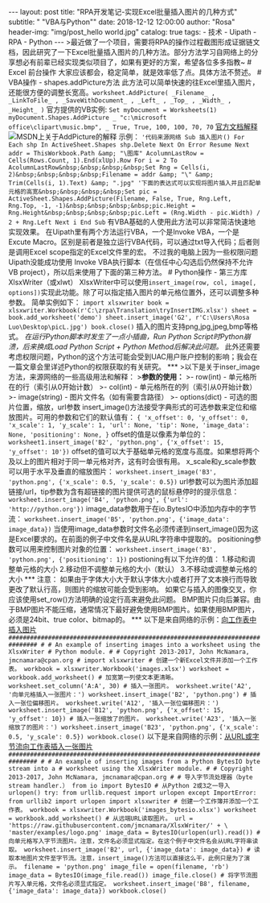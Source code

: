 <attachment contenteditable="false" data-atts="%5B%5D" data-aid=".atts-c67edb00-8ab9-4ec1-9b24-276f0f7a8013"></attachment><p>--- layout: post title: "RPA开发笔记-实现Excel批量插入图片的几种方式" subtitle: " \"VBA与Python\"" date: 2018-12-12 12:00:00 author: "Rosa" header-img: "img/post_hello world.jpg" catalog: true tags: - 技术 - Uipath - RPA - Python --- &gt;最近做了一个项目，需要将RPA的操作过程截图形成证据链文档，因此研究了一下Excel批量插入图片的几种方法。部分方法学习自网络上的分享想必有前辈已经实现类似项目了，如果有更好的方案，希望各位多多指教~ # Excel 前台操作 大家应该都会，稳定简单，就是效率低了点。具体方法不赘述。 # VBA操作 - shapes.addPicture方法 此方法可以简单快速的往Excel里插入图片，还能很方便的调整长宽高。`worksheet.AddPicture( _Filename_ , _LinkToFile_ , _SaveWithDocument_ , _Left_ , _Top_ , _Width_ , _Height_ )` 官方提供的VB实例: ``` Set myDocument = Worksheets(1) myDocument.Shapes.AddPicture _ "c:\microsoft office\clipart\music.bmp", _ True, True, 100, 100, 70, 70 ``` [官方文档解释](https://docs.microsoft.com/zh-TW/office/vba/api/Excel.Shapes.AddPicture) ![MSDN上关于AddPicture的解释](http://rosalion.github.io/img/in-post/post_vba-AddPicture.png) 示例： ``` '代码来源网络 Sub 插入图片() For Each shp In ActiveSheet.Shapes shp.Delete Next On Error Resume Next addr = ThisWorkbook.Path &amp; "\图库" AcolumnLastRow = Cells(Rows.Count, 1).End(xlUp).Row For i = 2 To AcolumnLastRow&nbsp;&nbsp;&nbsp;&nbsp;Set Rng = Cells(i, 2)&nbsp;&nbsp;&nbsp;&nbsp;Filename = addr &amp; "\" &amp; Trim(Cells(i, 1).Text) &amp; ".jpg" '下面的表达式可以实现将图片插入并且匹配单元格的高宽&nbsp;&nbsp;&nbsp;&nbsp;Set pic = ActiveSheet.Shapes.AddPicture(Filename, False, True, Rng.Left, Rng.Top, -1, -1)&nbsp;&nbsp;&nbsp;&nbsp;pic.Height = Rng.Height&nbsp;&nbsp;&nbsp;&nbsp;pic.Left = (Rng.Width - pic.Width) / 2 + Rng.Left Next i End Sub ``` 有VBA基础的人使用此方法可以非常简洁快速地实现效果。 在Uipath里有两个方法运行VBA，一个是Invoke VBA，一个是Excute Macro。区别是前者是独立运行VBA代码，可以通过txt导入代码；后者则是调用Excel scope指定的Excel文件里的宏。 不过我的电脑上因为一些权限问题Uipath没能成功使用 Invoke VBA执行脚本（在信任中心勾选后仍然保持不允许VB project），所以后来使用了下面的第三种方法。 # Python操作 - 第三方库XlsxWriter（或xlwt） XlsxWriter中可以使用`insert_image(row, col, image[, options])`实现此功能。除了可以指定插入图片的单元格位置外，还可以调整多种参数。 简单实例如下： ``` import xlsxwriter book = xlsxwriter.Workbook(r'C:\zrpa\Translation\tryInsertIMG.xlsx') sheet = book.add_worksheet('demo') sheet.insert_image('G2', r'C:\Users\Rosa Luo\Desktop\picL.jpg') book.close() ``` 插入的图片支持png,jpg,jpeg,bmp等格式。 *在运行Python脚本时发生了一点小插曲，Run Python Script时Python崩溃，后来换成Load Python Script + Python Method后解决此问题。* 此外还需要考虑权限问题，Python的这个方法可能会受到UAC用户账户控制的影响；我会在一篇文章会里详述Python的权限获取的有关研究。 *** &gt;以下是关于inser_image方法，来源网络的一些高级用法和解释： &gt;**参数的使用：** &gt;- row(int) - 单元格所在的行（索引从0开始计数） &gt;- col(int) - 单元格所在的列（索引从0开始计数） &gt;- image(string) - 图片文件名（如有需要含路径） &gt;- options(dict) - 可选的图片位置，缩放，url参数 insert_image()方法接受字典形式的可选参数来定位和缩放图片。可用的参数和它们的默认值有： ``` { 'x_offset': 0, 'y_offset': 0, 'x_scale': 1, 'y_scale': 1, 'url': None, 'tip': None, 'image_data': None, 'positioning': None, } ``` offset的值是以像素为单位的： ``` worksheet1.insert_image('B2', 'python.png', {'x_offset': 15, 'y_offset': 10'}) ``` offset的值可以大于基础单元格的宽度与高度。如果想将两个及以上的图片相对于同一单元格对齐，这有时会很有用。 x_scale和y_scale参数可以用于水平及垂直的缩放图片： ``` worksheet.insert_image('B3', 'python.png', {'x_scale': 0.5, 'y_scale': 0.5}) ``` url参数可以为图片添加超链接/url，tip参数为含有超链接的图片提供可选的鼠标悬停时的提示信息： ``` worksheet.insert_image('B4', 'python.png', {'url': 'http://python.org'}) ``` image_data参数用于在io.BytesIO中添加内存中的字节流： ``` worksheet.insert_image('B5', 'python.png', {'image_data': image_data}) ``` 当使用image_data参数时文件名必须传递到insert_image()因为这是Excel要求的。在前面的例子中文件名是从URL字符串中提取的。 positioning参数可以用来控制图片对象的位置： ``` worksheet.insert_image('B3', 'python.png', {'positioning': 1}) ``` postioning有以下允许的值： 1.移动和调整单元格的大小 2.移动但不调整单元格的大小（默认） 3.不移动或调整单元格的大小 *** 注意： 如果由于字体大小大于默认字体大小或者打开了文本换行而导致更改了默认行高，则图片的缩放可能会受到影响。 如果它与插入的图像交叉，你应该使用set_row()方法明确的设定行高来避免此问题。 BMP图片只向后兼容。由于BMP图片不能压缩，通常情况下最好避免使用BMP图片。如果使用BMP图片，必须是24bit、true color、bitmap的。 *** 以下是来自网络的示例：[向工作表中插入图片](https://blog.csdn.net/auserbb/article/details/79259328) ``` ############################################################################## # # An example of inserting images into a worksheet using the XlsxWriter # Python module. # # Copyright 2013-2017, John McNamara, jmcnamara@cpan.org # import xlsxwriter # 创建一个新Excel文件并添加一个工作表。 workbook = xlsxwriter.Workbook('images.xlsx') worksheet = workbook.add_worksheet() # 加宽第一列使文本更清晰。 worksheet.set_column('A:A', 30) # 插入一张图片。 worksheet.write('A2', '向单元格插入一张图片：') worksheet.insert_image('B2', 'python.png') # 插入一张位偏移图片。 worksheet.write('A12', '插入一张位偏移图片：') worksheet.insert_image('B12', 'python.png', {'x_offset': 15, 'y_offset': 10}) # 插入一张缩放了的图片。 worksheet.write('A23', '插入一张缩放了的图片：') worksheet.insert_image('B23', 'python.png', {'x_scale': 0.5, 'y_scale': 0.5}) workbook.close() ``` 以下是来自网络的示例：[从URL或字节流向工作表插入一张图片](https://blog.csdn.net/auserbb/article/details/79259328) ``` ############################################################################## # # An example of inserting images from a Python BytesIO byte stream into a # worksheet using the XlsxWriter module. # # Copyright 2013-2017, John McNamara, jmcnamara@cpan.org # # 导入字节流处理器（byte stream handler.） from io import BytesIO # 从Python 2或3之一导入urlopen() try: from urllib.request import urlopen except ImportError: from urllib2 import urlopen import xlsxwriter # 创建一个工作簿并添加一个工作表。 workbook = xlsxwriter.Workbook('images_bytesio.xlsx') worksheet = workbook.add_worksheet() # 从远端URL读取图片。 url = 'https://raw.githubusercontent.com/jmcnamara/XlsxWriter/' + \ 'master/examples/logo.png' image_data = BytesIO(urlopen(url).read()) # 向单元格写入字节流图片。注意，文件名必须显式指定。在这个例子中文件名会从URL字符串读取。 worksheet.insert_image('B2', url, {'image_data': image_data}) # 读取本地图片文件至字节流。注意，insert_image()方法可以直接这么干，此例只是为了演示。 filename = 'python.png' image_file = open(filename, 'rb') image_data = BytesIO(image_file.read()) image_file.close() # 将字节流图片写入单元格，文件名必须显式指定。 worksheet.insert_image('B8', filename, {'image_data': image_data}) workbook.close() ```</p><p><br></p>